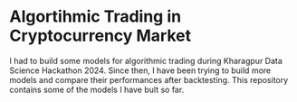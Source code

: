 # Algortihmic Trading in Cryptocurrency Market
I had to build some models for algorithmic trading during Kharagpur Data Science Hackathon 2024. Since then, I have been trying to build more models and compare their performances after backtesting. This repository contains some of the models I have bult so far.
